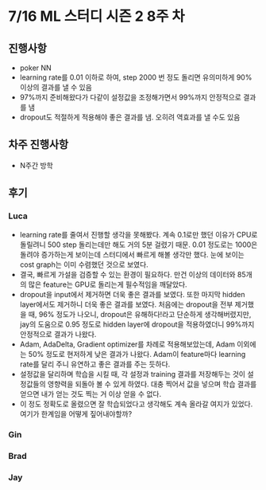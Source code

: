# 7/16 ML 스터디 시즌 2 8주 차

## 진행사항
- poker NN
 - learning rate를 0.01 이하로 하여, step 2000 번 정도 돌리면 유의미하게 90% 이상의 결과를 낼 수 있음
 - 97%까지 준비해왔다가 다같이 설정값을 조정해가면서 99%까지 안정적으로 결과를 냄
 - dropout도 적절하게 적용해야 좋은 결과를 냄. 오히려 역효과를 낼 수도 있음

## 차주 진행사항
- N주간 방학
 
## 후기

### Luca
* learning rate를 줄여서 진행할 생각을 못해봤다. 계속 0.1로만 했던 이유가 CPU로 돌릴려니 500 step 돌리는데만 해도 거의 5분 걸렸기 때문. 0.01 정도로는 1000은 돌려야 증가하는게 보이는데 스터디에서 빠르게 해볼 생각만 했다. 눈에 보이는 cost graph는 이미 수렴했던 것으로 보였다.
* 결국, 빠르게 가설을 검증할 수 있는 환경이 필요하다. 만건 이상의 데이터와 85개의 많은 feature는 GPU로 돌리는게 필수적임을 깨달았다. 
* dropout을 input에서 제거하면 더욱 좋은 결과를 보였다. 또한 마지막 hidden layer에서도 제거하니 더욱 좋은 결과를 보였다. 처음에는 dropout을 전부 제거했을 때, 96% 정도가 나오니, dropout은 유해하다!라고 단순하게 생각해버렸지만, jay의 도움으로 0.95 정도로 hidden layer에 dropout을 적용하였더니 99%까지 안정적으로 결과가 나왔다.
* Adam, AdaDelta, Gradient optimizer를 차례로 적용해보았는데, Adam 이외에는 50% 정도로 현저하게 낮은 결과가 나왔다. Adam이 feature마다 learning rate를 달리 주니 유연하고 좋은 결과를 주는 듯하다.
* 설정값을 달리하며 학습을 시킬 때, 각 설정과 training 결과를 저장해두는 것이 설정값들의 영향력을 되돌아 볼 수 있게 하였다. 대충 찍어서 값을 넣으며 학습 결과를 얻으면 내가 얻는 것도 찍는 거 이상 얻을 수 없다.
* 이 정도 정확도로 올렸으면 잘 학습되었다고 생각해도 계속 올라갈 여지가 있었다. 여기가 한계임을 어떻게 짚어내야할까?

### Gin

### Brad

### Jay
